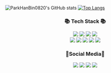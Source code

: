 
![ParkHanBin0820's GitHub stats](https://github-readme-stats.vercel.app/api?username=ParkHanBin0820&show_icons=true&theme=dark)
[![Top Langs](https://github-readme-stats.vercel.app/api/top-langs/?username=ParkHanBin0820)](https://github.com/anuraghazra/github-readme-stats)
</p>

<h3 align="center">📚 Tech Stack 📚</h3>

<div align='center'>
<a href="https://code.visualstudio.com/" target="_blank"><img src="https://img.shields.io/badge/Visual Studio Code-007ACC?style=flat-square&logo=VisualStudioCode&logoColor=white"/></a>
<a href="https://www.vmware.com/kr.html" target="_blank"><img src="https://img.shields.io/badge/VMware-607078?style=flat-square&logo=VMware&logoColor=white"/></a>
<a href="https://www.cisco.com/c/ko_kr/index.html" target="_blank"><img src="https://img.shields.io/badge/Cisco-1BA0D7?style=flat-square&logo=Cisco&logoColor=white"/></a>
<a href="https://www.mysql.com//kr.html" target="_blank"><img src="https://img.shields.io/badge/MySQL-4479A1?style=flat-square&logo=MySQL&Color=white"/></a>
</div>

<div align='center'>
<a href="https://aws.amazon.com/" target="_blank"><img src="https://img.shields.io/badge/AWS-232F3E?style=flat-square&logo=Amazon AWS&logoColor=white"/></a>
<a href="https://www.python.org" target="_blank"><img src="https://img.shields.io/badge/Python-3776AB?style=flat-square&logo=Python&logoColor=white"/></a>
<a href="https://www.linux.org" target="_blank"><img src="https://img.shields.io/badge/Linux-FCC624?style=flat-square&logo=Linux&logoColor=white"/></a>
<a href="https://www.ubuntu.org" target="_blank"><img src="https://img.shields.io/badge/Ubuntu-E95420?style=flat-square&logo=Ubuntu&logoColor=white"/></a>
<a href="https://www.centos.org/" target="_blank"><img src="https://img.shields.io/badge/Centos-262577?style=flat-square&logo=Centos&logoColor=white"/></a>
</div>

<h3 align="center">🎈Social Media🎈</h3>

<div align='center'>
<a href="https://www.instagram.com/h_bin_0820" target="_blank"><img src="https://img.shields.io/badge/Instagram-E4405F?style=flat-square&logo=Instagram&logoColor=white"/></a>
<a href="https://www.facebook.com/profile.php?id=100055992774190" target="_blank"><img src="https://img.shields.io/badge/Facebook-1877F2?style=flat-square&logo=Facebook&logoColor=white"/></a>
<a href="https://open.kakao.com/o/sg4c1lpd" target="_blank"><img src="https://img.shields.io/badge/Kakao Talk open chat-FFCD00?style=flat-square&logo=KakaoTalk&logoColor=white"/></a>
<a href="https://github.com/ParkHanBin0820" target="_blank"><img src="https://img.shields.io/badge/GitHub-181717?style=flat-square&logo=GitHub&logoColor=white"/></a>

</div>
